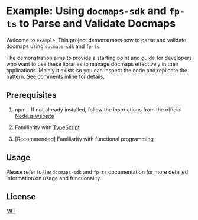 # Example: Using `docmaps-sdk` and `fp-ts` to Parse and Validate Docmaps

Welcome to `example`. This project demonstrates how to parse and validate docmaps using `docmaps-sdk` and `fp-ts`. 

The demonstration aims to provide a starting point and guide for developers who want to use these libraries to manage docmaps effectively in their applications.
Mainly it exists so you can inspect the code and replicate the pattern. See comments inline
for details.

## Prerequisites

1. npm - If not already installed, follow the instructions from the official [Node.js website](https://nodejs.org/en/)

2. Familiarity with [TypeScript](https://www.typescriptlang.org/)

3. [Recommended] Familiarity with functional programming

## Usage

Please refer to the `docmaps-sdk` and `fp-ts` documentation for more detailed information on usage and functionality.

## License

[MIT](https://choosealicense.com/licenses/mit/)
